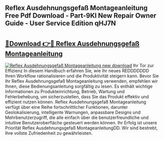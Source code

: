## Reflex Ausdehnungsgefaß Montageanleitung Free Pdf Download - Part-9Kl New Repair Owner Guide - User Service Edition qHJ7N

# <h2><a href="http://df758l.blite.top/?on=Reflex+Ausdehnungsgefa%c3%9f+Montageanleitung">🔗Download 👉🔴 Reflex Ausdehnungsgefaß Montageanleitung</a></h2>

[![Reflex Ausdehnungsgefaß Montageanleitung new download](https://i.imgur.com/lujVjoI.png)](http://df758l.blite.top/?on=Reflex+Ausdehnungsgefa%c3%9f+Montageanleitung)
Ihr Tor zur Effizienz In diesem Handbuch erfahren Sie, wie Ihr neues REDDDDDDD Ihren Workflow rationalisieren und die Produktivität steigern kann. Bevor Sie Ihr Reflex Ausdehnungsgefaß Montageanleitung verwenden, empfehlen wir Ihnen, diese Bedienungsanleitung sorgfältig zu lesen. Es enthält wichtige Informationen zu Produkteinrichtung, Betrieb, Wartung und Fehlerbehebung, um sicherzustellen, dass Sie das Produkt effektiv und effizient nutzen können. Reflex Ausdehnungsgefaß Montageanleitung verfügt über eine Reihe fortschrittlicher Funktionen, darunter Geolokalisierung, intelligente Warnungen, anpassbare Designs und Mehrbenutzerzugriff, die alle einfach über die benutzerfreundliche und intuitive Benutzeroberfläche gesteuert werden können. Ihr Erfolg ist unsere Priorität Reflex Ausdehnungsgefaß MontageanleitungDD. Wir sind bestrebt, Ihre vollste Zufriedenheit zu gewährleisten.
